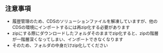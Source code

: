 ## 注意事項
- 履歴管理のため、CDSのソリューションファイルを解凍していますが、他のCDSの環境にインポートするには再zip化する必要があります
- zipにする際にダウンロードしたフォルダそのままでzip化すると、zipの階層が一階層深くなってしまい、インポートできなくなります
- そのため、フォルダの中身だけzip化してください

